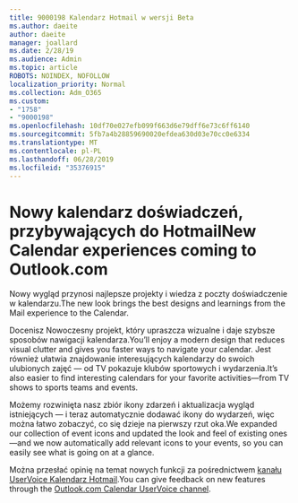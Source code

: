```yaml
---
title: 9000198 Kalendarz Hotmail w wersji Beta
ms.author: daeite
author: daeite
manager: joallard
ms.date: 2/28/19
ms.audience: Admin
ms.topic: article
ROBOTS: NOINDEX, NOFOLLOW
localization_priority: Normal
ms.collection: Adm_O365
ms.custom:
- "1758"
- "9000198"
ms.openlocfilehash: 10df70e027efb099f663d6e79dff6e73c6ff6140
ms.sourcegitcommit: 5fb7a4b28859690020efdea630d03e70cc0e6334
ms.translationtype: MT
ms.contentlocale: pl-PL
ms.lasthandoff: 06/28/2019
ms.locfileid: "35376915"
---
```

# <a name="new-calendar-experiences-coming-to-outlookcom"></a><span data-ttu-id="16330-102">Nowy kalendarz doświadczeń, przybywających do Hotmail</span><span class="sxs-lookup"><span data-stu-id="16330-102">New Calendar experiences coming to Outlook.com</span></span>

<span data-ttu-id="16330-103">Nowy wygląd przynosi najlepsze projekty i wiedza z poczty doświadczenie w kalendarzu.</span><span class="sxs-lookup"><span data-stu-id="16330-103">The new look brings the best designs and learnings from the Mail experience to the Calendar.</span></span>

<span data-ttu-id="16330-104">Docenisz Nowoczesny projekt, który upraszcza wizualne i daje szybsze sposobów nawigacji kalendarza.</span><span class="sxs-lookup"><span data-stu-id="16330-104">You’ll enjoy a modern design that reduces visual clutter and gives you faster ways to navigate your calendar.</span></span> <span data-ttu-id="16330-105">Jest również ułatwia znajdowanie interesujących kalendarzy do swoich ulubionych zajęć — od TV pokazuje klubów sportowych i wydarzenia.</span><span class="sxs-lookup"><span data-stu-id="16330-105">It’s also easier to find interesting calendars for your favorite activities—from TV shows to sports teams and events.</span></span>

<span data-ttu-id="16330-106">Możemy rozwinięta nasz zbiór ikony zdarzeń i aktualizacja wygląd istniejących — i teraz automatycznie dodawać ikony do wydarzeń, więc można łatwo zobaczyć, co się dzieje na pierwszy rzut oka.</span><span class="sxs-lookup"><span data-stu-id="16330-106">We expanded our collection of event icons and updated the look and feel of existing ones—and we now automatically add relevant icons to your events, so you can easily see what is going on at a glance.</span></span>

<span data-ttu-id="16330-107">Można przesłać opinię na temat nowych funkcji za pośrednictwem [kanału UserVoice Kalendarz Hotmail](https://outlook.uservoice.com/forums/601444-new-experiences-in-outlook-com?category_id=209197).</span><span class="sxs-lookup"><span data-stu-id="16330-107">You can give feedback on new features through the [Outlook.com Calendar UserVoice channel](https://outlook.uservoice.com/forums/601444-new-experiences-in-outlook-com?category_id=209197).</span></span>